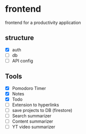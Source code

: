 # frontend
frontend for a productivity application

## structure
- [x] auth
- [ ] db
- [ ] API config

## Tools 
- [x] Pomodoro Timer
- [x] Notes
- [x] Todo  
- [ ] Extension to hyperlinks
- [ ] save projects to DB (firestore)
- [ ] Search summarizer
- [ ] Content summarizer
- [ ] YT video summarizer
